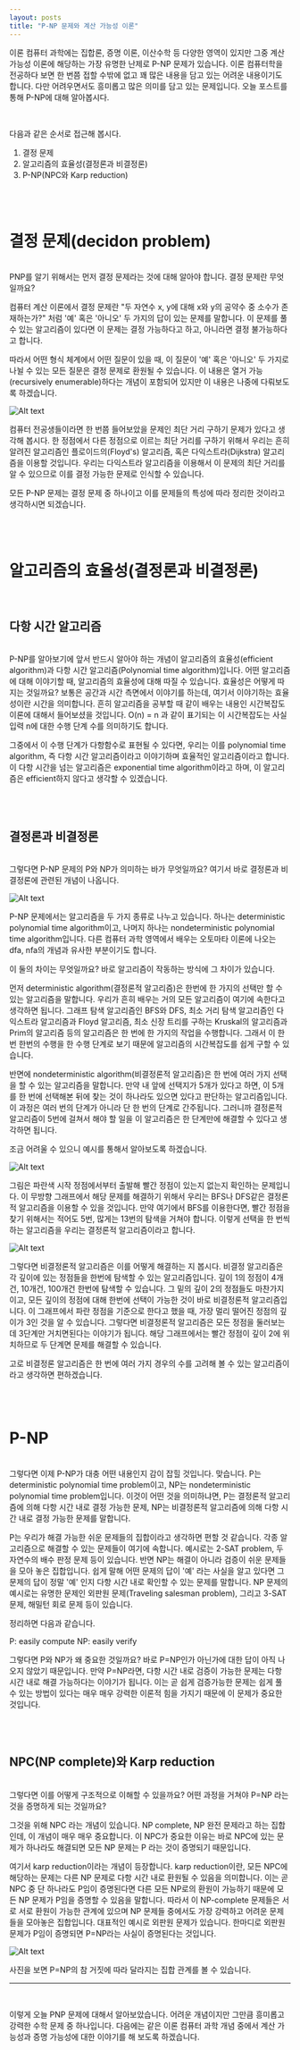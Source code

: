 ```yaml
---
layout: posts
title: "P-NP 문제와 계산 가능성 이론"
---
```


이론 컴퓨터 과학에는 집합론, 증명 이론, 이산수학 등 다양한 영역이 있지만 그중 계산 가능성 이론에 해당하는 가장 유명한 난제로 P-NP 문제가 있습니다. 이론 컴퓨터학을 전공하다 보면 한 번쯤 접할 수밖에 없고 꽤 많은 내용을 담고 있는 어려운 내용이기도 합니다. 다만 어려우면서도 흥미롭고 많은 의미를 담고 있는 문제입니다. 오늘 포스트를 통해 P-NP에 대해 알아봅시다.

<br/>

다음과 같은 순서로 접근해 봅시다.

1. 결정 문제
2. 알고리즘의 효율성(결정론과 비결정론)
3. P-NP(NPC와 Karp reduction)

<br/><br/>

# 결정 문제(decidon problem)
<br/>
PNP를 알기 위해서는 먼저 결정 문제라는 것에 대해 알아야 합니다. 결정 문제란 무엇일까요?

컴퓨터 계산 이론에서 결정 문제란 "두 자연수 x, y에 대해 x와 y의 공약수 중 소수가 존재하는가?" 처럼 '예' 혹은 '아니오' 두 가지의 답이 있는 문제를 말합니다. 이 문제를 풀 수 있는 알고리즘이 있다면 이 문제는 결정 가능하다고 하고, 아니라면 결정 불가능하다고 합니다.

따라서 어떤 형식 체계에서 어떤 질문이 있을 때, 이 질문이 '예' 혹은 '아니오' 두 가지로 나뉠 수 있는 모든 질문은 결정 문제로 환원될 수 있습니다. 이 내용은 열거 가능(recursively enumerable)하다는 개념이 포함되어 있지만 이 내용은 나중에 다뤄보도록 하겠습니다.

![Alt text](https://i.namu.wiki/i/8G5RihWaZvTQrsaxIjV_8Hlmrb4etWjGXZw6poqqHNgIw4X7OBUCHXTe-3aZ2sUgmtCe9CX7eqw5EpuLxQkyKXHh7wSQNHG6yVQg6hXlEOZUM1BeBaPi54WL6BqSAzYSC8JizZbVckaZjdmLf71DZg.gif)

컴퓨터 전공생들이라면 한 번쯤 들어보았을 문제인 최단 거리 구하기 문제가 있다고 생각해 봅시다. 한 정점에서 다른 정점으로 이르는 최단 거리를 구하기 위해서 우리는 흔히 알려진 알고리즘인 플로이드의(Floyd's) 알고리즘, 혹은 다익스트라(Dijkstra) 알고리즘을 이용할 것입니다. 우리는 다익스트라 알고리즘을 이용해서 이 문제의 최단 거리를 알 수 있으므로 이를 결정 가능한 문제로 인식할 수 있습니다.

모든 P-NP 문제는 결정 문제 중 하나이고 이를 문제들의 특성에 따라 정리한 것이라고 생각하시면 되겠습니다.


<br/><br/>


# 알고리즘의 효율성(결정론과 비결정론)
<br/>

## 다항 시간 알고리즘
<br/>
P-NP를 알아보기에 앞서 반드시 알아야 하는 개념이 알고리즘의 효율성(efficient algorithm)과 다항 시간 알고리즘(Polynomial time algorithm)입니다. 
어떤 알고리즘에 대해 이야기할 때, 알고리즘의 효율성에 대해 따질 수 있습니다. 효율성은 어떻게 따지는 것일까요? 보통은 공간과 시간 측면에서 이야기를 하는데, 여기서 이야기하는 효율성이란 시간을 의미합니다. 흔히 알고리즘을 공부할 때 같이 배우는 내용인 시간복잡도 이론에 대해서 들어보셨을 것입니다. O(n) = n 과 같이 표기되는 이 시간복잡도는 사실 입력 n에 대한 수행 단계 수를 의미하기도 합니다. 

그중에서 이 수행 단계가 다항함수로 표현될 수 있다면, 우리는 이를 polynomial time algorithm, 즉 다항 시간 알고리즘이라고 이야기하며 효율적인 알고리즘이라고 합니다. 이 다항 시간을 넘는 알고리즘은 exponential time algorithm이라고 하며, 이 알고리즘은 efficient하지 않다고 생각할 수 있겠습니다.

<br/><br/>
## 결정론과 비결정론
<br/>
그렇다면 P-NP 문제의 P와 NP가 의미하는 바가 무엇일까요? 여기서 바로 결정론과 비결정론에 관련된 개념이 나옵니다.

![Alt text](https://static.javatpoint.com/tutorial/automata/images/automata-conversion-from-nfa-to-dfa.png)

P-NP 문제에서는 알고리즘을 두 가지 종류로 나누고 있습니다. 하나는 deterministic polynomial time algorithm이고, 나머지 하나는 nondeterministic polynomial time algorithm입니다. 다른 컴퓨터 과학 영역에서 배우는 오토마타 이론에 나오는 dfa, nfa의 개념과 유사한 부분이기도 합니다.

이 둘의 차이는 무엇일까요? 바로 알고리즘이 작동하는 방식에 그 차이가 있습니다.

먼저 deterministic algorithm(결정론적 알고리즘)은 한번에 한 가지의 선택만 할 수 있는 알고리즘을 말합니다. 우리가 흔히 배우는 거의 모든 알고리즘이 여기에 속한다고 생각하면 됩니다. 그래프 탐색 알고리즘인 BFS와 DFS, 최소 거리 탐색 알고리즘인 다익스트라 알고리즘과 Floyd 알고리즘, 최소 신장 트리를 구하는 Kruskal의 알고리즘과 Prim의 알고리즘 등의 알고리즘은 한 번에 한 가지의 작업을 수행합니다. 그래서 이 한번 한번의 수행을 한 수행 단계로 보기 때문에 알고리즘의 시간복잡도를 쉽게 구할 수 있습니다.

반면에 nondeterministic algorithm(비결정론적 알고리즘)은 한 번에 여러 가지 선택을 할 수 있는 알고리즘을 말합니다. 만약 내 앞에 선택지가 5개가 있다고 하면, 이 5개를 한 번에 선택해본 뒤에 찾는 것이 하나라도 있으면 있다고 판단하는 알고리즘입니다. 이 과정은 여러 번의 단계가 아니라 단 한 번의 단계로 간주됩니다. 그러니까 결정론적 알고리즘이 5번에 걸쳐서 해야 할 일을 이 알고리즘은 한 단계만에 해결할 수 있다고 생각하면 됩니다.

조금 어려울 수 있으니 예시를 통해서 알아보도록 하겠습니다.

![Alt text](https://private-user-images.githubusercontent.com/110978488/345661004-dd03fde5-04dd-427f-b76c-4622fefadde2.png?jwt=eyJhbGciOiJIUzI1NiIsInR5cCI6IkpXVCJ9.eyJpc3MiOiJnaXRodWIuY29tIiwiYXVkIjoicmF3LmdpdGh1YnVzZXJjb250ZW50LmNvbSIsImtleSI6ImtleTUiLCJleHAiOjE3MjA0Nzc3MzEsIm5iZiI6MTcyMDQ3NzQzMSwicGF0aCI6Ii8xMTA5Nzg0ODgvMzQ1NjYxMDA0LWRkMDNmZGU1LTA0ZGQtNDI3Zi1iNzZjLTQ2MjJmZWZhZGRlMi5wbmc_WC1BbXotQWxnb3JpdGhtPUFXUzQtSE1BQy1TSEEyNTYmWC1BbXotQ3JlZGVudGlhbD1BS0lBVkNPRFlMU0E1M1BRSzRaQSUyRjIwMjQwNzA4JTJGdXMtZWFzdC0xJTJGczMlMkZhd3M0X3JlcXVlc3QmWC1BbXotRGF0ZT0yMDI0MDcwOFQyMjIzNTFaJlgtQW16LUV4cGlyZXM9MzAwJlgtQW16LVNpZ25hdHVyZT1mNTRkMzAyNmRmZjM5ZTgzM2IwNzQ5MDc3NjMzNzRmYjUzNWEyNTExMmQyNWRlMTAwNjQxODkyYTcxMzgzNzVmJlgtQW16LVNpZ25lZEhlYWRlcnM9aG9zdCZhY3Rvcl9pZD0wJmtleV9pZD0wJnJlcG9faWQ9MCJ9.dKbpQ_3fsD0EA_P3IH9Bz849PC98QzpTS6LMFjZtSn0)

그림은 파란색 시작 정점에서부터 출발해 빨간 정점이 있는지 없는지 확인하는 문제입니다. 이 무방향 그래프에서 해당 문제를 해결하기 위해서 우리는 BFS나 DFS같은 결정론적 알고리즘을 이용할 수 있을 것입니다.
만약 여기에서 BFS를 이용한다면, 빨간 정점을 찾기 위해서는 적어도 5번, 많게는 13번의 탐색을 거쳐야 합니다. 이렇게 선택을 한 번씩 하는 알고리즘을 우리는 결정론적 알고리즘이라고 합니다.

![Alt text](https://private-user-images.githubusercontent.com/110978488/345661610-189cf057-74c0-4412-9407-70635b8f7ada.png?jwt=eyJhbGciOiJIUzI1NiIsInR5cCI6IkpXVCJ9.eyJpc3MiOiJnaXRodWIuY29tIiwiYXVkIjoicmF3LmdpdGh1YnVzZXJjb250ZW50LmNvbSIsImtleSI6ImtleTUiLCJleHAiOjE3MjA0Nzc3MzEsIm5iZiI6MTcyMDQ3NzQzMSwicGF0aCI6Ii8xMTA5Nzg0ODgvMzQ1NjYxNjEwLTE4OWNmMDU3LTc0YzAtNDQxMi05NDA3LTcwNjM1YjhmN2FkYS5wbmc_WC1BbXotQWxnb3JpdGhtPUFXUzQtSE1BQy1TSEEyNTYmWC1BbXotQ3JlZGVudGlhbD1BS0lBVkNPRFlMU0E1M1BRSzRaQSUyRjIwMjQwNzA4JTJGdXMtZWFzdC0xJTJGczMlMkZhd3M0X3JlcXVlc3QmWC1BbXotRGF0ZT0yMDI0MDcwOFQyMjIzNTFaJlgtQW16LUV4cGlyZXM9MzAwJlgtQW16LVNpZ25hdHVyZT1jZTJiYjkzNjhiZjA3ZjE2ZTIxODViOTBiYzhlMDJkYzY1YjdjZmYyNjhkODA1M2FhZjE0OGZjYmRhMWRmZGZjJlgtQW16LVNpZ25lZEhlYWRlcnM9aG9zdCZhY3Rvcl9pZD0wJmtleV9pZD0wJnJlcG9faWQ9MCJ9.GMXb18uKpVZJopVo3XXQJQQX_aTMNE-uFx3SrnkZELM)

그렇다면 비결정론적 알고리즘은 이를 어떻게 해결하는 지 봅시다. 비결정 알고리즘은 각 깊이에 있는 정점들을 한번에 탐색할 수 있는 알고리즘입니다. 깊이 1의 정점이 4개건, 10개건, 100개건 한번에 탐색할 수 있습니다. 그 밑의 깊이 2의 정점들도 마찬가지이고, 모든 깊이의 정점에 대해 한번에 선택이 가능한 것이 바로 비결정론적 알고리즘입니다. 이 그래프에서 파란 정점을 기준으로 한다고 했을 때, 가장 멀리 떨어진 정점의 깊이가 3인 것을 알 수 있습니다. 그렇다면 비결정론적 알고리즘은 모든 정점을 둘러보는데 3단계만 거치면된다는 이야기가 됩니다. 해당 그래프에서는 빨간 정점이 깊이 2에 위치하므로 두 단계면 문제를 해결할 수 있습니다.

고로 비결정론 알고리즘은 한 번에 여러 가지 경우의 수를 고려해 볼 수 있는 알고리즘이라고 생각하면 편하겠습니다. 

<br/><br/>

# P-NP
<br/>
그렇다면 이제 P-NP가 대충 어떤 내용인지 감이 잡힐 것입니다. 맞습니다. P는 deterministic polynomial time problem이고, NP는 nondeterministic polynomial time problem입니다. 이것이 어떤 것을 의미하냐면, P는 결정론적 알고리즘에 의해 다항 시간 내로 결정 가능한 문제, NP는 비결정론적 알고리즘에 의해 다항 시간 내로 결정 가능한 문제를 말합니다.

P는 우리가 해결 가능한 쉬운 문제들의 집합이라고 생각하면 편할 것 같습니다. 각종 알고리즘으로 해결할 수 있는 문제들이 여기에 속합니다. 예시로는 2-SAT problem, 두 자연수의 배수 판정 문제 등이 있습니다. 반면 NP는 해결이 아니라 검증이 쉬운 문제들을 모아 놓은 집합입니다. 쉽게 말해 어떤 문제의 답이 '예' 라는 사실을 알고 있다면 그 문제의 답이 정말 '예' 인지 다항 시간 내로 확인할 수 있는 문제를 말합니다. NP 문제의 예시로는 유명한 문제인 외판원 문제(Traveling salesman problem), 그리고 3-SAT 문제, 해밀턴 회로 문제 등이 있습니다. 

정리하면 다음과 같습니다.

P: easily compute
NP: easily verify

그렇다면 P와 NP가 왜 중요한 것일까요? 바로 P=NP인가 아닌가에 대한 답이 아직 나오지 않았기 때문입니다. 만약 P=NP라면, 다항 시간 내로 검증이 가능한 문제는 다항 시간 내로 해결 가능하다는 이야기가 됩니다. 이는 곧 쉽게 검증가능한 문제는 쉽게 풀 수 있는 방법이 있다는 매우 매우 강력한 이론적 힘을 가지기 때문에 이 문제가 중요한 것입니다.


<br/><br/>
## NPC(NP complete)와 Karp reduction
<br/>
그렇다면 이를 어떻게 구조적으로 이해할 수 있을까요? 어떤 과정을 거쳐야 P=NP 라는 것을 증명하게 되는 것일까요?

그것을 위해 NPC 라는 개념이 있습니다. NP complete, NP 완전 문제라고 하는 집합인데, 이 개념이 매우 매우 중요합니다. 이 NPC가 중요한 이유는 바로 NPC에 있는 문제가 하나라도 해결되면 모든 NP 문제는 P 라는 것이 증명되기 때문입니다.

여기서 karp reduction이라는 개념이 등장합니다. karp reduction이란, 모든 NPC에 해당하는 문제는 다른 NP 문제로 다항 시간 내로 환원될 수 있음을 의미합니다. 이는 곧 NPC 중 단 하나라도 P임이 증명된다면 다른 모든 NP로의 환원이 가능하기 때문에 모든 NP 문제가 P임을 증명할 수 있음을 말합니다. 따라서 이 NP-complete 문제들은 서로 서로 환원이 가능한 관계에 있으며 NP 문제들 중에서도 가장 강력하고 어려운 문제들을 모아놓은 집합입니다. 대표적인 예시로 외판원 문제가 있습니다. 한마디로 외판원 문제가 P임이 증명되면 P=NP라는 사실이 증명된다는 것입니다.

![Alt text](https://i.namu.wiki/i/P3D4MogSA_KnPk5bbkp62AKn3KR_GT8NDY-d34TgPZITaEVQUtlzLMMcRxBjyFqfccvmNQJcF8vJM5gwbUUJAl_1B5eAQShOmx70huwVxMZHrWHvSAeMnmBJiGvK-CgyxzLR3v2RPyD5UcwOYQd-Yg.webp)

사진을 보면 P=NP의 참 거짓에 따라 달라지는 집합 관계를 볼 수 있습니다.

***
<br/>

이렇게 오늘 PNP 문제에 대해서 알아보았습니다. 어려운 개념이지만 그만큼 흥미롭고 강력한 수학 문제 중 하나입니다. 다음에는 같은 이론 컴퓨터 과학 개념 중에서 계산 가능성과 증명 가능성에 대한 이야기를 해 보도록 하겠습니다.
